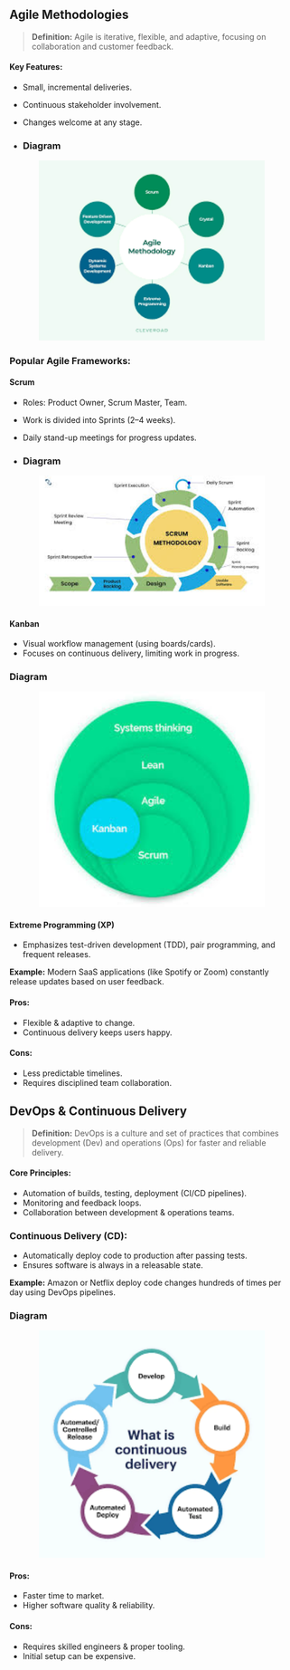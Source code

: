 ## Agile Methodologies

> __Definition:__
> Agile is iterative, flexible, and adaptive, focusing on collaboration and customer feedback.

#### Key Features:

- Small, incremental deliveries.
- Continuous stakeholder involvement.
- Changes welcome at any stage.

- ### Diagram

<div align="center">
  <img src="assets/agile methalogy.png" alt="Waterfall Model Diagram" style="width:400px;">  
</div>

### Popular Agile Frameworks:

#### Scrum

- Roles: Product Owner, Scrum Master, Team.
- Work is divided into Sprints (2–4 weeks).
- Daily stand-up meetings for progress updates.

- ### Diagram

<div align="center">
  <img src="assets/scrum.jpg" alt="Waterfall Model Diagram" style="width:400px;">  
</div>

#### Kanban

- Visual workflow management (using boards/cards).
- Focuses on continuous delivery, limiting work in progress.

### Diagram

<div align="center">
  <img src="assets/kanban.jpg" alt="Waterfall Model Diagram" style="width:400px;">  
</div>

#### Extreme Programming (XP)

- Emphasizes test-driven development (TDD), pair programming, and frequent releases.

__Example:__ Modern SaaS applications (like Spotify or Zoom) constantly release updates based on user feedback.

#### Pros:
- Flexible & adaptive to change.
- Continuous delivery keeps users happy.

#### Cons:
- Less predictable timelines.
- Requires disciplined team collaboration.

## DevOps & Continuous Delivery

> __Definition:__
> DevOps is a culture and set of practices that combines development (Dev) and operations (Ops) for faster and reliable delivery.

#### Core Principles:

- Automation of builds, testing, deployment (CI/CD pipelines).
- Monitoring and feedback loops.
- Collaboration between development & operations teams.

### Continuous Delivery (CD):
- Automatically deploy code to production after passing tests.
- Ensures software is always in a releasable state.

__Example:__ Amazon or Netflix deploy code changes hundreds of times per day using DevOps pipelines.

### Diagram

<div align="center">
  <img src="assets/devOps and contineous delivery.png" alt="Waterfall Model Diagram" style="width:400px;">  
</div>

#### Pros:
- Faster time to market.
- Higher software quality & reliability.

#### Cons:
- Requires skilled engineers & proper tooling.
- Initial setup can be expensive.


